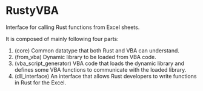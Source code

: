 # RustyVBA
Interface for calling Rust functions from Excel sheets.

It is composed of mainly following four parts:
1. (core) Common datatype that both Rust and VBA can understand.
2. (from_vba) Dynamic library to be loaded from VBA code.
3. (vba_script_generator) VBA code that loads the dynamic library and defines some VBA functions to communicate with the loaded library.
4. (dll_interface) An interface that allows Rust developers to write functions in Rust for the Excel.